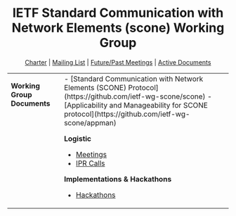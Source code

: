 <div align="center">
    
# IETF Standard Communication with Network Elements (scone) Working Group

[Charter](https://datatracker.ietf.org/wg/scone/about/) | [Mailing List](https://mailarchive.ietf.org/arch/browse/scone/) | [Future/Past Meetings](https://datatracker.ietf.org/wg/scone/meetings/) | [Active Documents](https://datatracker.ietf.org/wg/scone/documents/)
</div>

<div align="center">
<table><tbody><tr><td valign="top">
   
**Working Group Documents**
</td><td valign="left">    
- [Standard Communication with Network Elements (SCONE) Protocol](https://github.com/ietf-wg-scone/scone)
- [Applicability and Manageability for SCONE protocol](https://github.com/ietf-wg-scone/appman)


**Logistic**

- [Meetings](https://github.com/ietf-wg-scone/wg-materials)
- [IPR Calls](https://github.com/ietf-wg-scone/logistic)

    
**Implementations & Hackathons**
    
- [Hackathons](https://github.com/ietf-wg-scone/Misc)
    
</td></tr></tbody></table>
</div>
